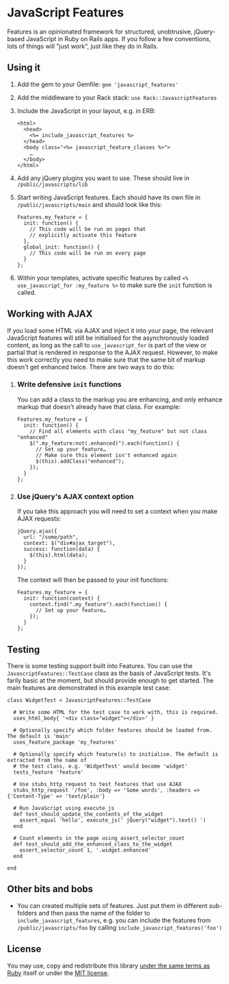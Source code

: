 # JavaScript Features #

Features is an opinionated framework for structured, unobtrusive, jQuery-based JavaScript in Ruby on Rails apps. If you follow a few conventions, lots of things will "just work", just like they do in Rails.

## Using it ##

1.  Add the gem to your Gemfile: `gem 'javascript_features'`
2.  Add the middleware to your Rack stack: `use Rack::JavascriptFeatures`
3.  Include the JavaScript in your layout, e.g. in ERB:

        <html>
          <head>
            <%= include_javascript_features %>
          </head>
          <body class="<%= javascript_feature_classes %>">
            …
          </body>
        </html>

4.  Add any jQuery plugins you want to use. These should live in `/public/javascripts/lib`
5.  Start writing JavaScript features. Each should have its own file in `/public/javascripts/main` and should look like this:

        Features.my_feature = {
          init: function() {
            // This code will be run on pages that
            // explicitly activate this feature
          },
          global_init: function() {
            // This code will be run on every page
          }
        };

6.  Within your templates, activate specific features by called `<% use_javascript_for :my_feature %>` to make sure the `init` function is called.

## Working with AJAX ##

If you load some HTML via AJAX and inject it into your page, the relevant JavaScript features will still be initialised for the asynchronously loaded content, as long as the call to `use_javascript_for` is part of the view or partial that is rendered in response to the AJAX request. However, to make this work correctly you need to make sure that the same bit of markup doesn't get enhanced twice.  There are two ways to do this:

1.  ### Write defensive `init` functions ###

    You can add a class to the markup you are enhancing, and only enhance markup that doesn't already have that class. For example:
    
        Features.my_feature = {
          init: function() {
            // Find all elements with class "my_feature" but not class "enhanced"
            $(".my_feature:not(.enhanced)").each(function() {
              // Set up your feature…
              // Make sure this element isn't enhanced again
              $(this).addClass("enhanced");
            });
          }
        };

2.  ### Use jQuery's AJAX context option ###

    If you take this approach you will need to set a context when you make AJAX requests:

        jQuery.ajax({
          url: "/some/path",
          context: $("div#ajax_target"),
          success: function(data) {
            $(this).html(data);
          }
        });

    The context will then be passed to your init functions:

        Features.my_feature = {
          init: function(context) {
            context.find(".my_feature").each(function() {
              // Set up your feature…
            });
          }
        };

## Testing ##

There is some testing support built into Features.  You can use the `JavascriptFeatures::TestCase` class as the basis of JavaScript tests. It's farily basic at the moment, but should provide enough to get started.  The main features are demonstrated in this example test case:

    class WidgetTest < JavascriptFeatures::TestCase
    
      # Write some HTML for the test case to work with, this is required.
      uses_html_body{ '<div class="widget"></div>' }
      
      # Optionally specify which folder features should be loaded from. The default is 'main'
      uses_feature_package 'my_features'
      
      # Optionally specify which feature(s) to initialise. The default is extracted from the name of
      # the test class, e.g. 'WidgetTest' would become 'widget'
      tests_feature 'feature'
      
      # Use stubs_http_request to test features that use AJAX
      stubs_http_request '/foo', :body => 'Some words', :headers => {'Content-Type' => 'text/plain'}
      
      # Run JavaScript using execute_js
      def test_should_update_the_contents_of_the_widget
        assert_equal 'hello', execute_js(' jQuery("widget").text() ')
      end
      
      # Count elements in the page using assert_selector_count
      def test_should_add_the_enhanced_class_to_the_widget
        assert_selector_count 1, '.widget.enhanced'
      end
      
    end

## Other bits and bobs ##

*  You can created multiple sets of features.  Just put them in different sub-folders and then pass the name of the folder to `include_javascript_features`, e.g. you can include the features from `/public/javascripts/foo` by calling `include_javascript_features('foo')`

## License ##

You may use, copy and redistribute this library [under the same terms as Ruby](http://www.ruby-lang.org/en/LICENSE.txt) itself or under the [MIT license](http://creativecommons.org/licenses/MIT/).
